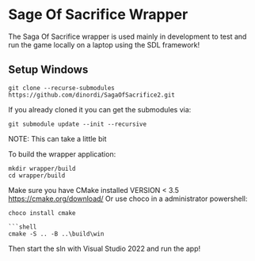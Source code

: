 
# Sage Of Sacrifice Wrapper

The Saga Of Sacrifice wrapper is used mainly in development to test and run the game locally on a laptop using the SDL framework!

## Setup Windows

```shell
git clone --recurse-submodules https://github.com/dinordi/SagaOfSacrifice2.git
```

If you already cloned it you can get the submodules via:
```shell
git submodule update --init --recursive
```
NOTE: This can take a little bit

To build the wrapper application:

```shell
mkdir wrapper/build
cd wrapper/build
```
Make sure you have CMake installed VERSION < 3.5
https://cmake.org/download/
Or use choco in a administrator powershell:
```shell
choco install cmake
```

```
```shell
cmake -S .. -B ..\build\win
```

Then start the sln with Visual Studio 2022 and run the app!




